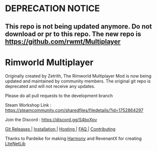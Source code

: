 # DEPRECATION NOTICE

## This repo is not being updated anymore. Do not download or pr to this repo. The new repo is https://github.com/rwmt/Multiplayer



# Rimworld Multiplayer

Originally created by Zetrith, The Rimworld Multiplayer Mod is now being updated and maintained by community members. The original git repo is deprecated and will not receive any updates.

Please do all pull requests to the development branch

Steam Workshop Link : https://steamcommunity.com/sharedfiles/filedetails/?id=1752864297

Join the Discord : https://discord.gg/S4bxXpv

[Git Releases ](https://github.com/Parexy/Multiplayer/releases)|
[ Installation ](https://github.com/Parexy/Multiplayer/wiki/Installation)|
[ Hosting ](https://github.com/Parexy/Multiplayer/wiki/Hosting-and-joining)|
[ FAQ ](https://github.com/Parexy/Multiplayer/wiki/FAQ)|
[ Contributing](https://github.com/Parexy/Multiplayer/blob/master/CONTRIBUTORS.md)

Thanks to Pardeike for making [Harmony](https://github.com/pardeike/Harmony) and RevenantX for creating [LiteNetLib](https://github.com/RevenantX/LiteNetLib)
